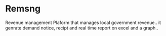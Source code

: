 # Remsng
Revenue management
Plaform  that manages local government revenue.. 
it genrate demand notice, recipt and real time report on excel and a graph..
